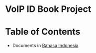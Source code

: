 VoIP ID Book Project
====================

# Table of Contents

* Documents in [Bahasa Indonesia](id).
